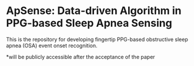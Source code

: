 # ApSense: Data-driven Algorithm in PPG-based Sleep Apnea Sensing
This is the repository for developing fingertip PPG-based obstructive sleep apnea (OSA) event onset recognition.

*will be publicly accessible after the acceptance of the paper
